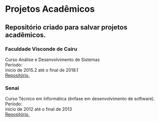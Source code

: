# Projetos Acadêmicos

## Repositório criado para salvar projetos acadêmicos.

### Faculdade Visconde de Cairu<br/>
Curso Análise e Desenvolvimento de Sistemas<br/>
Período:<br/> 
inicio de 2015.2 até o final de 2018.1<br/> 
[Repositório.](https://github.com/DimitriMiranda/projetos_academicos/tree/master/faculdade_visconde_de_cairu/) 


### Senai
Curso Técnico em Informática (ênfase em desenvolvimento de software). <br/>
Período:<br/> 
inicio de 2012 até o final de 2013   
[Repositório.](https://github.com/DimitriMiranda/projetos_academicos/tree/master/senai_curso_tecnico/) 

